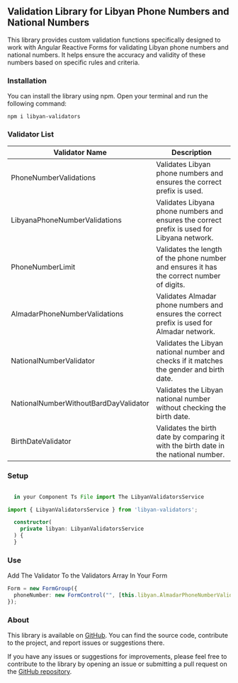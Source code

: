 ## Validation Library for Libyan Phone Numbers and National Numbers

This library provides custom validation functions specifically designed to work with Angular Reactive Forms for validating Libyan phone numbers and national numbers. It helps ensure the accuracy and validity of these numbers based on specific rules and criteria.

### Installation

You can install the library using npm. Open your terminal and run the following command:

```shell
npm i libyan-validators
```

### Validator List

| Validator Name                        | Description                                                                                 |
| ------------------------------------- | ------------------------------------------------------------------------------------------- |
| PhoneNumberValidations                | Validates Libyan phone numbers and ensures the correct prefix is used.                      |
| LibyanaPhoneNumberValidations         | Validates Libyana phone numbers and ensures the correct prefix is used for Libyana network. |
| PhoneNumberLimit                      | Validates the length of the phone number and ensures it has the correct number of digits.   |
| AlmadarPhoneNumberValidations         | Validates Almadar phone numbers and ensures the correct prefix is used for Almadar network. |
| NationalNumberValidator               | Validates the Libyan national number and checks if it matches the gender and birth date.    |
| NationalNumberWithoutBardDayValidator | Validates the Libyan national number without checking the birth date.                       |
| BirthDateValidator                    | Validates the birth date by comparing it with the birth date in the national number.        |

### Setup

```typescript

  in your Component Ts File import The LibyanValidatorsService

import { LibyanValidatorsService } from 'libyan-validators';
```

```typescript
  constructor(
    private libyan: LibyanValidatorsService
  ) {
  }
```

### Use

Add The Validator To the Validators Array In Your Form

```typescript
Form = new FormGroup({
  phoneNumber: new FormControl("", [this.libyan.AlmadarPhoneNumberValidations]),
});
```

### About

This library is available on [GitHub](https://github.com/ay-jamal/Libyan-Validators). You can find the source code, contribute to the project, and report issues or suggestions there.

If you have any issues or suggestions for improvements, please feel free to contribute to the library by opening an issue or submitting a pull request on the [GitHub repository](https://github.com/ay-jamal/Libyan-Validators).
